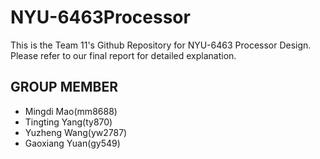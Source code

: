 # NYU-6463Processor

This is the Team 11's  Github Repository for NYU-6463 Processor Design. Please refer to our final report for detailed explanation.

## GROUP MEMBER
* Mingdi Mao(mm8688)
* Tingting Yang(ty870)
* Yuzheng Wang(yw2787)
* Gaoxiang Yuan(gy549)